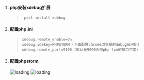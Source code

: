 1. #### php安装xdebug扩展
   >      pecl install xdebug
2. #### 配置php.ini
   >     xdebug.remote_enable=On  
   >     xdebug.idekey=PHPSTORM (下面配置chrome浏览器的debug会用到)
   >     xdebug.remote_port=9100 (默认是9000会和php-fpm的端口冲突)
3. #### 配置phpstorm
   ![loading](../../images/xdebug-port.png)
   ![loading](../../images/xdebug-server.png)
